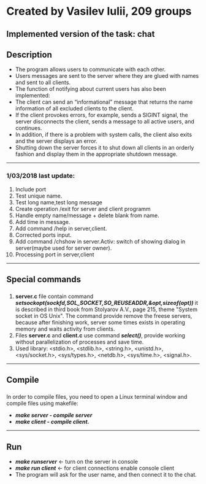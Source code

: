 # Created by Vasilev Iulii, 209 groups 
## Implemented version of the task: сhat ##
## Description
* The program allows users to communicate with each other. 
* Users messages are sent to the server where they are glued with names and sent to all clients.
* The function of notifying about current users has also been implemented:
* The client can send an “informational” message that returns the name information of all excluded clients to the client.
* If the client provokes errors, for example, sends a SIGINT signal, the server disconnects the client, sends a message to all active users, and continues.
* In addition, if there is a problem with system calls, the client also exits and the server displays an error.
* Shutting down the server forces it to shut down all clients in an orderly fashion and display them in the appropriate shutdown message.
---
### 1/03/2018 last update: ###
1. Include port
2. Test unique name.
3. Test long name,test long message
4. Create operation /exit for server and client programm
5. Handle empty name/message + delete blank from name.
6. Add time in message.
7. Add command /help in server,client.
8. Corrected ports input.
9. Add command /chshow in server.Activ: switch of showing dialog in server(maybe used for server owner).
10. Processing port in server,client
---
## Special commands
###
1. **server.c** file contain command
***setsockopt(sockfd,SOL_SOCKET,SO_REUSEADDR,&opt,sizeof(opt))***
it is described in third book from Stolyarov A.V., page 215, theme "System socket in OS Unix".
The command provide remove the freese servers, because after finishing work, 
server some times exists in operating memory and waits activity from clients.
2. Files **server.c** and **client.c** use command ***select()***, provide working without parallelization of processes and save time.
3. Used library: <stdio.h>, <stdlib.h>, <string.h>, <unistd.h>, <sys/socket.h>, <sys/types.h>, <netdb.h>, <sys/time.h>, <signal.h>.
---
## Compile 
###
In order to compile files, you need to open a Linux terminal window and compile files using makefile: 
* ***make server - compile server***
* ***make client - compile client.***
---
## Run
* ***make runserver*** <- turn on the server in console
* ***make run client*** <- for client connections enable console client
* The program will ask for the user name, and then connect it to the chat.
###
